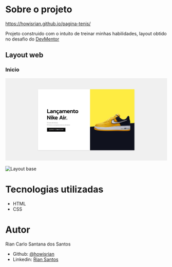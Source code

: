 
# Sobre o projeto

https://howisrian.github.io/pagina-tenis/

Projeto construido com o intuito de treinar minhas habilidades, layout obtido no desafio do [DevMentor](https://www.devmentor.com.br/challenge/landing-page-tenis-nike)



## Layout web

### Inicio
![Inicio section](.github/Layoutpag.jpeg)

![Layout base](.github/Layout.jpeg)

# Tecnologias utilizadas
- HTML
- CSS

# Autor

Rian Carlo Santana dos Santos


- Github: [@howisrian](https://www.github.com/howisrian)
- Linkedin: [Rian Santos](https://www.linkedin.com/in/santos-rian/)
